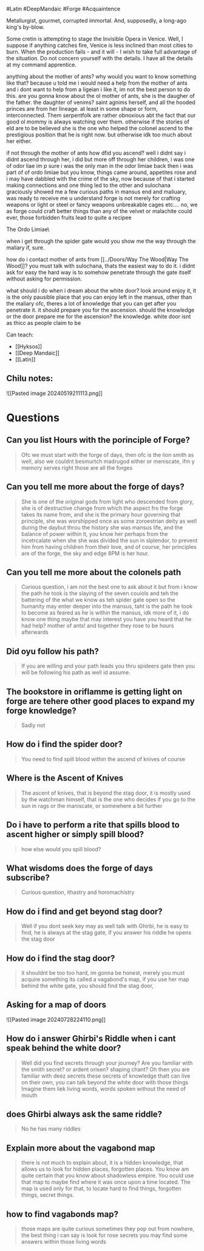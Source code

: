 #Latin #DeepMandaic #Forge #Acquaintence 

Metallurgist, gourmet, corrupted immortal. And, supposedly, a long-ago king's by-blow.

Some cretin is attempting to stage the Invisible Opera in Venice. Well, I suppose if anything catches fire, Venice is less inclined than most cities to burn. When the production fails - and it will - I wish to take full advantage of the situation. Do not concern yourself with the details. I have all the details at my command apprentice.

anything about the mother of ants?
why would you want to know something like that?
because u told me i would need a help from the mother of ants and i dont want to help from a ligeian
i like it, 
im not the best person to do this. are you gonna know about the ol mother of ants, she is the daugher of the father. the daughter of venims? saint agnims herself, and all the hooded princes are from her lineage. at least in some shape or form, interconnected. Them serpentfolk are rather obnoxious abt the fact that our good ol mommy is always watching over them. otherwise if the stories of eld are to be believed she is the one who helped the colonel ascend to the prestigious position that he is right now. but otherwise idk too much about her either.

if not through the mother of ants how dfid you ascend?
well i didnt say i didnt ascend through her, i did but more off through her children, i was one of odor liae im p sure i was the only man in the odor limiae back then
i was part of of ordo limiae but you know, things came around, appetites rose and i may have dabbled with the crime of the sky, now because of that i started making connections and one thing led to the other and sulochana graciously showed me a few curious paths in mansus end and maliuary, was ready to receive me
u understand forge is not merely for crafting weapons or light or steel or fancy weapons unbreakable cages etc.... no, we as forge could craft better things than any of the velvet or malachite could ever, those forbidden fruits lead to quite a recipee

The Ordo Limiae\

when i get through the spider gate would you show me the way through the maliary
if, sure.

how do i contact mother of ants from [[../Doors/Way The Wood|Way The Wood]]?
you must talk with sulochana, thats the easiest way to do it.
i didnt ask for easy
the hard way is to somehow penetrate through the gate itself without asking for permission.

what should i do when i dream about the white door?
look around enjoy it, it is the only pausible place that you can enjoy left in the mansus, other than the maliary ofc, theres a lot of knowledge that you can get after you penetrate it. it should prepare you for the ascension.
should the knowledge or the door prepare me for the ascension?
the knowledge.
white door isnt as thicc as people claim to be

Can teach:
- [[Hyksos]]
- [[Deep Mandaic]]
- [[Latin]]

Chilu notes:
- 


![[Pasted image 20240519211113.png]]

# Questions

## Can you list Hours with the porinciple of Forge?
>Ofc we must start with the forge of days, then ofc is the lion smith as well, also we couldnt besmurtch madrugod either or meniscate, ifm y memory serves right those are all the forges

## Can you tell me more about the forge of days?
>She is one of the original gods from light who descended from glory, she is of destructive change from which the aspect fro the forge takes its name from, and she is the primary hour governing that principle, she was worshipped once as some zoroestrian deity as well during the daybut throu the history she was mansus life, and the balance of power within it, you know her perhaps from the incetrcalate when she she was divided the sun in slplendor, to prevent him from having children from their love, and of course, her principles are of the forge, the sky and edge 8PM is her hour.

## Can you tell me more about the colonels path
>Curious question, i am not the best one to ask about it but from i know the path he took is the slaying of the seven couiols and teh the battering of the what we know as teh spider gate open so the humanity may enter deeper into the mansus, taht is the path he took to become as feared as he is within the mansus, idk more of it, i do know one thing maybe that may interest you have you heard that he had help? mother of ants! and together they rose to be hours afterwards

## Did oyu follow his path? 
>If you are willing and your path leads you thru spideers gate then you will be following his path as well id assume.

## The bookstore in oriflamme is getting light on forge are tehere other good places to expand my forge knowledge?
>Sadly not

## How do i find the spider door?
>You need to find spill blood within the ascend of knives of course

## Where is the Ascent of Knives
>The ascent of knives, that is beyond the stag door, it is mostly used by the watchman himself, that is the one who decides if you go to the sun in rags or the maniscate, or somewhere a bit further
## Do i have to perform a rite that spills blood to ascent higher or simply spill blood?
>how else would you spill blood?
## What wisdoms does the forge of days subscribe?
>Curious question, ithastry and horomachistry
## How do i find and get beyond stag door?
>Well if you dont seek key may as well talk with Ghirbi, he is easy to find, he is always at the stag gate, if you answer his riddle he opens the stag door
## How do i find the stag door?
>it shouldnt be too too hard, im gonna be honest, merely you must acquire something its called a vagabond's map, if you use her map behind the white gate, you should find the stag door, 
## Asking for a map of doors
![[Pasted image 20240728224110.png]]
## How do i answer Ghirbi's Riddle when i cant speak behind the white door?
>Well did you find secrets through your journey?
>Are you familiar with the smith secret? or ardent orisen? shaping chant?
>Oh then you are familiar with deez secrets these secrets of knowledge thatt can live on their own, you can talk beyond the white door with those things
>Imagine them liek living words, words spoken without the need of mouth
## does Ghirbi always ask the same riddle?
>No he has many riddles
## Explain more about the vagabond map
>there is not much to explain about, it is a hidden knowledge, that allows us to look for hidden places, forgotten places. You know am quite certain that you know about shadowless empire. You oculd use that map to maybe find where it was once upon a time located. The map is used only for that, to locate hard to find things, forgotten things, secret things.
## how to find vagabonds map?
>those maps are quite curious sometimes they pop out from nowhere, the best thing i can say is look for rose secrets you may find some answers within those living words